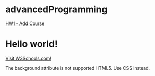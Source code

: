 # advancedProgramming

<a href="https://ibrahimyyildirim.github.io/advancedProgramming/HW1%20-%20Add%20Course.html" target="_blank">HW1 - Add Course</a>
<!DOCTYPE html>
<html>
<body background="w3s.png">

<h1>Hello world!</h1>
<p><a href="https://www.w3schools.com">Visit W3Schools.com!</a></p>
<p>The background attribute is not supported HTML5. Use CSS instead.</p>

</body>
</html>
